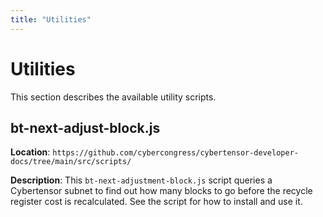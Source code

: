 ```yaml
---
title: "Utilities"
---
```


# Utilities

This section describes the available utility scripts. 

## bt-next-adjust-block.js

**Location**: `https://github.com/cybercongress/cybertensor-developer-docs/tree/main/src/scripts/`

**Description**: This `bt-next-adjustment-block.js` script queries a Cybertensor subnet to find out how many blocks to go before the recycle register cost is recalculated. See the script for how to install and use it. 